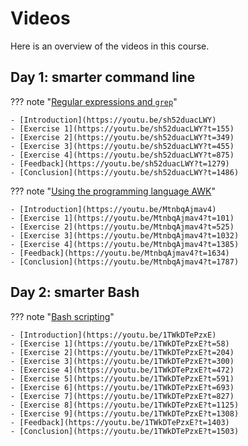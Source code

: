 # Videos

Here is an overview of the videos in this course.

## Day 1: smarter command line

??? note "[Regular expressions and `grep`](sessions/regular_expressions_and_grep/README.md)"

    - [Introduction](https://youtu.be/sh52duacLWY)
    - [Exercise 1](https://youtu.be/sh52duacLWY?t=155)
    - [Exercise 2](https://youtu.be/sh52duacLWY?t=349)
    - [Exercise 3](https://youtu.be/sh52duacLWY?t=455)
    - [Exercise 4](https://youtu.be/sh52duacLWY?t=875)
    - [Feedback](https://youtu.be/sh52duacLWY?t=1279)
    - [Conclusion](https://youtu.be/sh52duacLWY?t=1486)

??? note "[Using the programming language AWK](sessions/awk/README.md)"

    - [Introduction](https://youtu.be/MtnbqAjmav4)
    - [Exercise 1](https://youtu.be/MtnbqAjmav4?t=101)
    - [Exercise 2](https://youtu.be/MtnbqAjmav4?t=525)
    - [Exercise 3](https://youtu.be/MtnbqAjmav4?t=1032)
    - [Exercise 4](https://youtu.be/MtnbqAjmav4?t=1385)
    - [Feedback](https://youtu.be/MtnbqAjmav4?t=1634)
    - [Conclusion](https://youtu.be/MtnbqAjmav4?t=1787)

## Day 2: smarter Bash

??? note "[Bash scripting](sessions/scripting/README.md)"

    - [Introduction](https://youtu.be/1TWkDTePzxE)
    - [Exercise 1](https://youtu.be/1TWkDTePzxE?t=58)
    - [Exercise 2](https://youtu.be/1TWkDTePzxE?t=204)
    - [Exercise 3](https://youtu.be/1TWkDTePzxE?t=300)
    - [Exercise 4](https://youtu.be/1TWkDTePzxE?t=472)
    - [Exercise 5](https://youtu.be/1TWkDTePzxE?t=591)
    - [Exercise 6](https://youtu.be/1TWkDTePzxE?t=693)
    - [Exercise 7](https://youtu.be/1TWkDTePzxE?t=827)
    - [Exercise 8](https://youtu.be/1TWkDTePzxE?t=1125)
    - [Exercise 9](https://youtu.be/1TWkDTePzxE?t=1308)
    - [Feedback](https://youtu.be/1TWkDTePzxE?t=1403)
    - [Conclusion](https://youtu.be/1TWkDTePzxE?t=1503)
